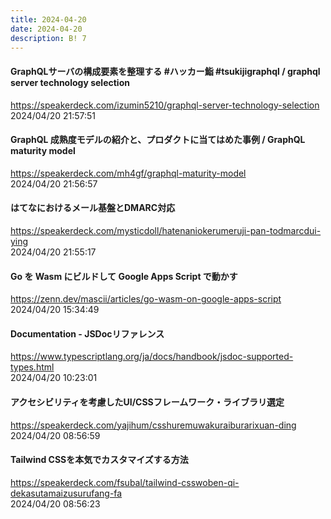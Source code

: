 ```yaml
---
title: 2024-04-20
date: 2024-04-20
description: B! 7
---
```


#### GraphQLサーバの構成要素を整理する #ハッカー鮨 #tsukijigraphql / graphql server technology selection
https://speakerdeck.com/izumin5210/graphql-server-technology-selection<br>
2024/04/20 21:57:51<br>


#### GraphQL 成熟度モデルの紹介と、プロダクトに当てはめた事例 / GraphQL maturity model
https://speakerdeck.com/mh4gf/graphql-maturity-model<br>
2024/04/20 21:56:57<br>


#### はてなにおけるメール基盤とDMARC対応
https://speakerdeck.com/mysticdoll/hatenaniokerumeruji-pan-todmarcdui-ying<br>
2024/04/20 21:55:17<br>


#### Go を Wasm にビルドして Google Apps Script で動かす
https://zenn.dev/mascii/articles/go-wasm-on-google-apps-script<br>
2024/04/20 15:34:49<br>


#### Documentation - JSDocリファレンス
https://www.typescriptlang.org/ja/docs/handbook/jsdoc-supported-types.html<br>
2024/04/20 10:23:01<br>


#### アクセシビリティを考慮したUI/CSSフレームワーク・ライブラリ選定
https://speakerdeck.com/yajihum/csshuremuwakuraiburarixuan-ding<br>
2024/04/20 08:56:59<br>


#### Tailwind CSSを本気でカスタマイズする方法
https://speakerdeck.com/fsubal/tailwind-csswoben-qi-dekasutamaizusurufang-fa<br>
2024/04/20 08:56:23<br>


